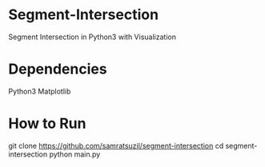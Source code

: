 # Segment-Intersection
  Segment Intersection in Python3 with Visualization

# Dependencies
  Python3
  Matplotlib

# How to Run
git clone https://github.com/samratsuzil/segment-intersection
cd segment-intersection
python main.py
